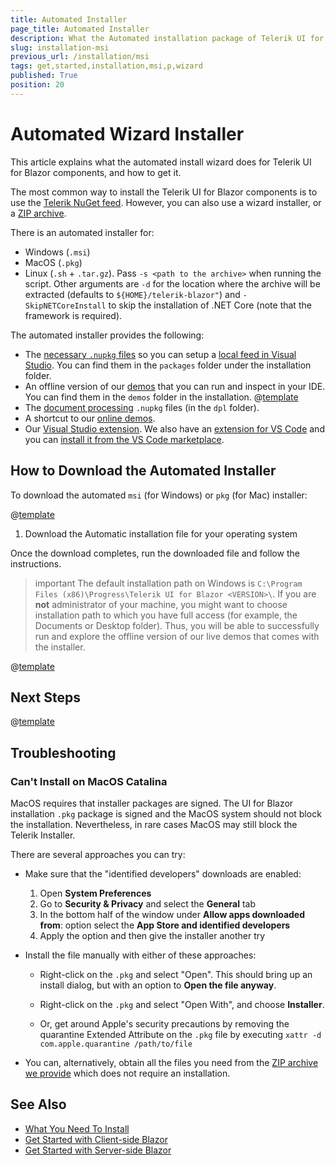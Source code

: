 ```yaml
---
title: Automated Installer
page_title: Automated Installer
description: What the Automated installation package of Telerik UI for Blazor brings.
slug: installation-msi
previous_url: /installation/msi
tags: get,started,installation,msi,p,wizard
published: True
position: 20
---
```


# Automated Wizard Installer

This article explains what the automated install wizard does for Telerik UI for Blazor components, and how to get it.

The most common way to install the Telerik UI for Blazor components is to use the [Telerik NuGet feed](slug:installation/nuget). However, you can also use a wizard installer, or a [ZIP archive](slug:installation-zip).

There is an automated installer for:

* Windows (`.msi`)
* MacOS (`.pkg`)
* Linux (`.sh` + `.tar.gz`). Pass `-s <path to the archive>` when running the script. Other arguments are `-d` for the location where the archive will be extracted (defaults to `${HOME}/telerik-blazor"`) and `-SkipNETCoreInstall` to skip the installation of .NET Core (note that the framework is required).

The automated installer provides the following:

* The [necessary `.nupkg` files](slug:getting-started/what-you-need) so you can setup a [local feed in Visual Studio](#set-up-a-local-nuget-feed-in-visual-studio). You can find them in the `packages` folder under the installation folder.
* An offline version of our [demos](https://demos.telerik.com/blazor-ui) that you can run and inspect in your IDE. You can find them in the `demos` folder in the installation. @[template](/_contentTemplates/common/get-started.md#demos-project-net-version)
* The [document processing](slug:dpl-in-blazor) `.nupkg` files (in the `dpl` folder).
* A shortcut to our [online demos](https://demos.telerik.com/blazor-ui).
* Our [Visual Studio extension](slug:getting-started-vs-integration-overview). We also have an [extension for VS Code](slug:getting-started-vs-code-integration-overview) and you can <a href="https://marketplace.visualstudio.com/items?itemName=TelerikInc.blazortemplatewizard" target="_blank">install it from the VS Code marketplace</a>.


## How to Download the Automated Installer

To download the automated `msi` (for Windows) or `pkg` (for Mac) installer:

@[template](/_contentTemplates/common/get-started.md#navigate-account)

1. Download the Automatic installation file for your operating system

Once the download completes, run the downloaded file and follow the instructions.

>important The default installation path on Windows is `C:\Program Files (x86)\Progress\Telerik UI for Blazor <VERSION>\`. If you are **not** administrator of your machine, you might want to choose installation path to which you have full access (for example, the Documents or Desktop folder). Thus, you will be able to successfully run and explore the offline version of our live demos that comes with the installer.

@[template](/_contentTemplates/common/get-started.md#setup-local-feed-vs)

## Next Steps

@[template](/_contentTemplates/common/get-started.md#after-install)

## Troubleshooting

### Can't Install on MacOS Catalina

MacOS requires that installer packages are signed. The UI for Blazor installation `.pkg` package is signed and the MacOS system should not block the installation. Nevertheless, in rare cases MacOS may still block the Telerik Installer.

There are several approaches you can try:

* Make sure that the "identified developers" downloads are enabled:

    1. Open **System Preferences**
    2. Go to **Security & Privacy** and select the **General** tab
    3. In the bottom half of the window under **Allow apps downloaded from**: option select the **App Store and identified developers**
    4. Apply the option and then give the installer another try

* Install the file manually with either of these approaches:

    * Right-click on the `.pkg` and select "Open". This should bring up an install dialog, but with an option to **Open the file anyway**.
    
    * Right-click on the `.pkg` and select "Open With", and choose **Installer**.
    
    * Or, get around Apple's security precautions by removing the quarantine Extended Attribute on the `.pkg` file by executing `xattr -d com.apple.quarantine /path/to/file`

* You can, alternatively, obtain all the files you need from the [ZIP archive we provide](slug:installation-zip) which does not require an installation.

## See Also

* [What You Need To Install](slug:getting-started/what-you-need)
* [Get Started with Client-side Blazor](slug:getting-started/client-side)
* [Get Started with Server-side Blazor](slug:getting-started/server-side)

